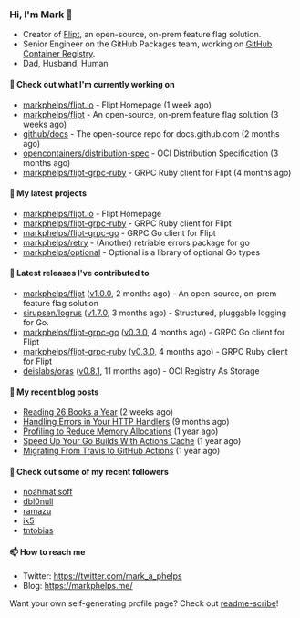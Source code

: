 ### Hi, I'm Mark 👋

* Creator of [Flipt](https://github.com/markphelps/flipt), an open-source, on-prem feature flag solution.
* Senior Engineer on the GitHub Packages team, working on [GitHub Container Registry](https://github.blog/2020-09-01-introducing-github-container-registry/).
* Dad, Husband, Human

#### 👷 Check out what I'm currently working on

- [markphelps/flipt.io](https://github.com/markphelps/flipt.io) - Flipt Homepage (1 week ago)
- [markphelps/flipt](https://github.com/markphelps/flipt) - An open-source, on-prem feature flag solution (3 weeks ago)
- [github/docs](https://github.com/github/docs) - The open-source repo for docs.github.com (2 months ago)
- [opencontainers/distribution-spec](https://github.com/opencontainers/distribution-spec) - OCI Distribution Specification (3 months ago)
- [markphelps/flipt-grpc-ruby](https://github.com/markphelps/flipt-grpc-ruby) - GRPC Ruby client for Flipt (4 months ago)

#### 🌱 My latest projects

- [markphelps/flipt.io](https://github.com/markphelps/flipt.io) - Flipt Homepage
- [markphelps/flipt-grpc-ruby](https://github.com/markphelps/flipt-grpc-ruby) - GRPC Ruby client for Flipt
- [markphelps/flipt-grpc-go](https://github.com/markphelps/flipt-grpc-go) - GRPC Go client for Flipt
- [markphelps/retry](https://github.com/markphelps/retry) - (Another) retriable errors package for go
- [markphelps/optional](https://github.com/markphelps/optional) - Optional is a library of optional Go types

#### 🔭 Latest releases I've contributed to

- [markphelps/flipt](https://github.com/markphelps/flipt) ([v1.0.0](https://github.com/markphelps/flipt/releases/tag/v1.0.0), 2 months ago) - An open-source, on-prem feature flag solution
- [sirupsen/logrus](https://github.com/sirupsen/logrus) ([v1.7.0](https://github.com/sirupsen/logrus/releases/tag/v1.7.0), 3 months ago) - Structured, pluggable logging for Go.
- [markphelps/flipt-grpc-go](https://github.com/markphelps/flipt-grpc-go) ([v0.3.0](https://github.com/markphelps/flipt-grpc-go/releases/tag/v0.3.0), 4 months ago) - GRPC Go client for Flipt
- [markphelps/flipt-grpc-ruby](https://github.com/markphelps/flipt-grpc-ruby) ([v0.3.0](https://github.com/markphelps/flipt-grpc-ruby/releases/tag/v0.3.0), 4 months ago) - GRPC Ruby client for Flipt
- [deislabs/oras](https://github.com/deislabs/oras) ([v0.8.1](https://github.com/deislabs/oras/releases/tag/v0.8.1), 11 months ago) - OCI Registry As Storage

#### 📜 My recent blog posts

- [Reading 26 Books a Year](https://markphelps.me/2020/12/reading-26-books-a-year/) (2 weeks ago)
- [Handling Errors in Your HTTP Handlers](https://markphelps.me/2020/04/handling-errors-in-your-http-handlers/) (9 months ago)
- [Profiling to Reduce Memory Allocations](https://markphelps.me/2019/11/profiling-to-reduce-memory-allocations/) (1 year ago)
- [Speed Up Your Go Builds With Actions Cache](https://markphelps.me/2019/11/speed-up-your-go-builds-with-actions-cache/) (1 year ago)
- [Migrating From Travis to GitHub Actions](https://markphelps.me/2019/09/migrating-from-travis-to-github-actions/) (1 year ago)

#### 👯 Check out some of my recent followers

- [noahmatisoff](https://github.com/noahmatisoff)
- [dbl0null](https://github.com/dbl0null)
- [ramazu](https://github.com/ramazu)
- [ik5](https://github.com/ik5)
- [tntobias](https://github.com/tntobias)

#### 📫 How to reach me

- Twitter: https://twitter.com/mark_a_phelps
- Blog: https://markphelps.me/

Want your own self-generating profile page? Check out [readme-scribe](https://github.com/muesli/readme-scribe)!
